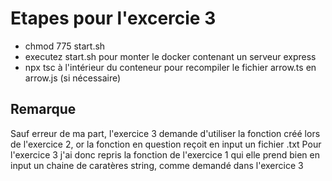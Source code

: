 # Etapes pour l'excercie 3

* chmod 775 start.sh
* executez start.sh pour monter le docker contenant un serveur express
* npx tsc à l'intérieur du conteneur pour recompiler le fichier arrow.ts en arrow.js (si nécessaire)

## Remarque

Sauf erreur de ma part, l'exercice 3 demande d'utiliser la fonction créé lors de l'exercice 2, or la fonction en question reçoit en input un fichier .txt
Pour l'exercice 3 j'ai donc repris la fonction de l'exercice 1 qui elle prend bien en input un chaine de caratères string, comme demandé dans l'exercice 3
